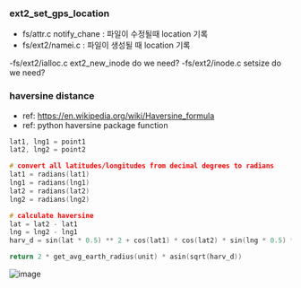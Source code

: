 ### ext2_set_gps_location
- fs/attr.c notify_chane : 파일이 수정될때 location 기록
- fs/ext2/namei.c : 파일이 생성될 때 location 기록

-fs/ext2/ialloc.c ext2_new_inode do we need?
-fs/ext2/inode.c setsize do we need?

### haversine distance
- ref: https://en.wikipedia.org/wiki/Haversine_formula
- ref: python haversine package function
```C
lat1, lng1 = point1
lat2, lng2 = point2

# convert all latitudes/longitudes from decimal degrees to radians
lat1 = radians(lat1)
lng1 = radians(lng1)
lat2 = radians(lat2)
lng2 = radians(lng2)

# calculate haversine
lat = lat2 - lat1
lng = lng2 - lng1
harv_d = sin(lat * 0.5) ** 2 + cos(lat1) * cos(lat2) * sin(lng * 0.5) ** 2

return 2 * get_avg_earth_radius(unit) * asin(sqrt(harv_d))
```

![image](https://user-images.githubusercontent.com/60849888/144707258-2aab5d37-07ef-418e-8325-22c91e2e9846.png)


